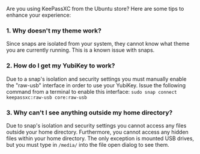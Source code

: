 Are you using KeePassXC from the Ubuntu store? Here are some tips to enhance your experience:

### 1. Why doesn't my theme work?

Since snaps are isolated from your system, they cannot know what theme you are currently running. This is a known issue with snaps.

### 2. How do I get my YubiKey to work?

Due to a snap's isolation and security settings you must manually enable the "raw-usb" interface in order to use your YubiKey. Issue the following command from a terminal to enable this interface: ```sudo snap connect keepassxc:raw-usb core:raw-usb```

### 3. Why can't I see anything outside my home directory?

Due to snap's isolation and security settings you cannot access any files outside your home directory. Furthermore, you cannot access any hidden files within your home directory. The only exception is mounted USB drives, but you must type in ```/media/``` into the file open dialog to see them.